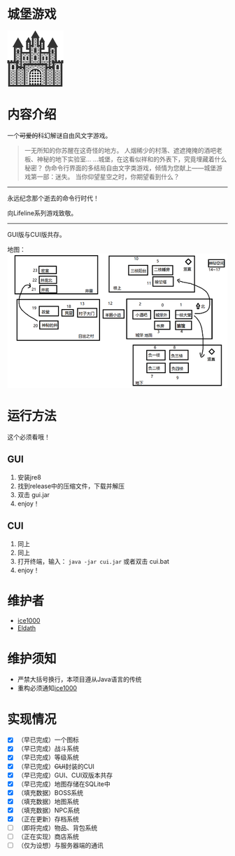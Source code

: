 # 城堡游戏
![icon](res/drawable/ic_launcher.png)


# 内容介绍

一个~~可爱的~~科幻解谜自由风文字游戏。

> 一无所知的你苏醒在这奇怪的地方。
> 人烟稀少的村落、遮遮掩掩的酒吧老板、神秘的地下实验室... ...城堡，在这看似祥和的外表下，究竟埋藏着什么秘密？
> 伪命令行界面的多结局自由文字类游戏，倾情为您献上——城堡游戏第一部：迷失。
> 当你仰望星空之时，你期望看到什么？

----------

永远纪念那个逝去的命令行时代！

向Lifeline系列游戏致敬。

----------

GUI版与CUI版共存。<br/>

地图：<br/>
![map](res/drawable/map.png)

# 运行方法
这个必须看哦！

## GUI

1. 安装jre8
1. 找到release中的压缩文件，下载并解压
1. 双击 gui.jar
1. enjoy！

## CUI

1. 同上
1. 同上
1. 打开终端，输入： ```java -jar cui.jar``` 或者双击 cui.bat
1. enjoy！

# 维护者
+ [ice1000](https://github.com/ice1000)
+ [Eldath](https://github.com/lizhaohan001)

# 维护须知
+ 严禁大括号换行，本项目遵从Java语言的传统
+ 重构必须通知[ice1000](https://github.com/ice1000)

# 实现情况
- [X] （早已完成）一个图标
- [X] （早已完成）战斗系统
- [X] （早已完成）等级系统
- [X] （早已完成）~~GUI~~封装的CUI
- [X] （早已完成）GUI、CUI双版本共存
- [X] （早已完成）地图存储在SQLite中
- [X] （填充数据）BOSS系统
- [X] （填充数据）地图系统
- [X] （填充数据）NPC系统
- [X] （正在更新）存档系统
- [ ] （即将完成）物品、背包系统
- [ ] （正在实现）商店系统
- [ ] （仅为设想）与服务器端的通讯
